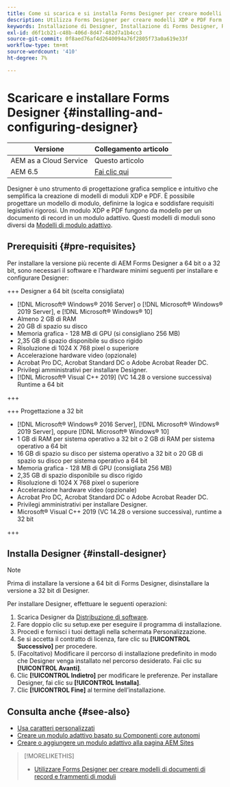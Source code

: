 ```yaml
---
title: Come si scarica e si installa Forms Designer per creare modelli per documenti di record?
description: Utilizza Forms Designer per creare modelli XDP e PDF Form da utilizzare come modello per un documento di record.
keywords: Installazione di Designer, Installazione di Forms Designer, Requisiti per l'installazione di Forms Designer
exl-id: d6f1cb21-c48b-406d-8d47-482d7a1b4cc3
source-git-commit: 0f8aed76af4d2640094a76f2805f73a0a619e33f
workflow-type: tm+mt
source-wordcount: '410'
ht-degree: 7%

---
```


# Scaricare e installare Forms Designer {#installing-and-configuring-designer}

| Versione | Collegamento articolo |
| -------- | ---------------------------- |
| AEM as a Cloud Service | Questo articolo |
| AEM 6.5 | [Fai clic qui](https://experienceleague.adobe.com/docs/experience-manager-65/forms/install-aem-forms/jee-installation/installing-configuring-designer.html) |

Designer è uno strumento di progettazione grafica semplice e intuitivo che semplifica la creazione di modelli di moduli XDP e PDF. È possibile progettare un modello di modulo, definirne la logica e soddisfare requisiti legislativi rigorosi. Un modulo XDP e PDF fungono da modello per un documento di record in un modulo adattivo. Questi modelli di moduli sono diversi da [Modelli di modulo adattivo](template-editor.md).

## Prerequisiti {#pre-requisites}

Per installare la versione più recente di AEM Forms Designer a 64 bit o a 32 bit, sono necessari il software e l&#39;hardware minimi seguenti per installare e configurare Designer:

+++ Designer a 64 bit (scelta consigliata)

* [!DNL Microsoft® Windows® 2016 Server] o [!DNL Microsoft® Windows® 2019 Server], e [!DNL Microsoft® Windows® 10]
* Almeno 2 GB di RAM
* 20 GB di spazio su disco
* Memoria grafica - 128 MB di GPU (si consigliano 256 MB)
* 2,35 GB di spazio disponibile su disco rigido
* Risoluzione di 1024 X 768 pixel o superiore
* Accelerazione hardware video (opzionale)
* Acrobat Pro DC, Acrobat Standard DC o Adobe Acrobat Reader DC.
* Privilegi amministrativi per installare Designer.
* [!DNL Microsoft® Visual C++ 2019] (VC 14.28 o versione successiva) Runtime a 64 bit

+++

+++ Progettazione a 32 bit

* [!DNL Microsoft® Windows® 2016 Server], [!DNL Microsoft® Windows® 2019 Server], oppure [!DNL Microsoft® Windows® 10]
* 1 GB di RAM per sistema operativo a 32 bit o 2 GB di RAM per sistema operativo a 64 bit
* 16 GB di spazio su disco per sistema operativo a 32 bit o 20 GB di spazio su disco per sistema operativo a 64 bit
* Memoria grafica - 128 MB di GPU (consigliata 256 MB)
* 2,35 GB di spazio disponibile su disco rigido
* Risoluzione di 1024 X 768 pixel o superiore
* Accelerazione hardware video (opzionale)
* Acrobat Pro DC, Acrobat Standard DC o Adobe Acrobat Reader DC.
* Privilegi amministrativi per installare Designer.
* Microsoft® Visual C++ 2019 (VC 14.28 o versione successiva), runtime a 32 bit

+++

## Installa Designer {#install-designer}

>[!NOTE]
>
> Prima di installare la versione a 64 bit di Forms Designer, disinstallare la versione a 32 bit di Designer.

Per installare Designer, effettuare le seguenti operazioni:

1. Scarica Designer da [Distribuzione di software](https://experience.adobe.com/downloads).
1. Fare doppio clic su setup.exe per eseguire il programma di installazione.
1. Procedi e fornisci i tuoi dettagli nella schermata Personalizzazione.
1. Se si accetta il contratto di licenza, fare clic su **[!UICONTROL Successivo]** per procedere.
1. (Facoltativo) Modificare il percorso di installazione predefinito in modo che Designer venga installato nel percorso desiderato. Fai clic su **[!UICONTROL Avanti]**.
1. Clic **[!UICONTROL Indietro]** per modificare le preferenze. Per installare Designer, fai clic su **[!UICONTROL Installa]**.
1. Clic **[!UICONTROL Fine]** al termine dell’installazione.

## Consulta anche {#see-also}

* [Usa caratteri personalizzati](/help/forms/use-custom-fonts.md)
* [Creare un modulo adattivo basato su Componenti core autonomi](/help/forms/creating-adaptive-form-core-components.md)
* [Creare o aggiungere un modulo adattivo alla pagina AEM Sites](/help/forms/create-or-add-an-adaptive-form-to-aem-sites-page.md)


>[!MORELIKETHIS]
>
>* [Utilizzare Forms Designer per creare modelli di documenti di record e frammenti di moduli](/help/forms/use-forms-designer.md)
